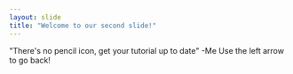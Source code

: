 ```yaml
---
layout: slide
title: "Welcome to our second slide!"
---
```

"There's no pencil icon, get your tutorial up to date" -Me
Use the left arrow to go back!
